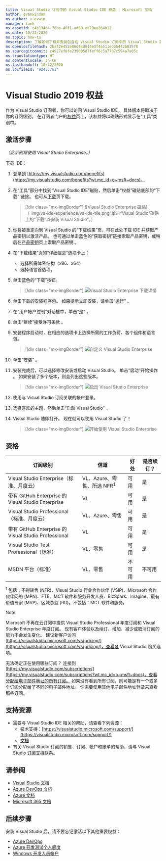 ```yaml
---
title: Visual Studio 订阅中的 Visual Studio IDE 权益 | Microsoft 文档
author: evanwindom
ms.author: v-evwin
manager: lank
ms.assetid: c4b13464-76be-40f1-ad60-ed79ee264b12
ms.date: 10/22/2020
ms.topic: how-to
description: 了解如何下载并安装包含在 Visual Studio 订阅中的 Visual Studio IDE。
ms.openlocfilehash: 2baf2e452e86d44d814e3f4a511ebb5442b83578
ms.sourcegitcommit: c4927ef8fe239005d7feff6c5a7707c594a7a05c
ms.translationtype: HT
ms.contentlocale: zh-CN
ms.lasthandoff: 10/22/2020
ms.locfileid: "92435763"
---
```

# <a name="the-visual-studio-2019-benefit"></a>Visual Studio 2019 权益

作为 Visual Studio 订阅者，你可以访问 Visual Studio IDE。  具体版本将取决于你的订阅级别。  在订阅者门户的[权益](https://my.visualstudio.com/benefits?wt.mc_id=o~msft~docs)页上，该权益将以磁贴形式显示在“工具”类别中。

## <a name="activation-steps"></a>激活步骤

*（此示例将使用 Visual Studio Enterprise。）*

下载 IDE：
1. 登录到 [https://my.visualstudio.com/benefits](https://my.visualstudio.com/benefits?wt.mc_id=o~msft~docs)。
2. 在“工具”部分中找到“Visual Studio IDE”磁贴，然后单击“权益”磁贴底部的“下载”  链接。  也可从[下载](https://my.visualstudio.com/downloads?wt.mc_id=o~msft~docs)页下载。
   > [!div class="mx-imgBorder"]
   > ![Visual Studio Enterprise 磁贴]（_img/vs-ide-experience/vs-ide-tile.png“单击“Visual Studio”磁贴上的“下载”以安装 Visual Studio”。）

3. 你将被重定向到 Visual Studio 的“下载结果”页，可在此处下载 IDE 并获取产品密钥以激活产品。 也可通过单击蓝色的“获取密钥”链接索取产品密钥，或稍后在[产品密钥](https://my.visualstudio.com/productkeys)页上索取产品密钥  。
4. 在“下载结果”页的“详细信息”选项卡上：
   - 选择所需体系结构（x86、x64）
   - 选择语言首选项。
5. 单击蓝色的“下载”按钮。
   > [!div class="mx-imgBorder"]
   > ![Visual Studio Enterprise 下载详情](_img/vs-ide-experience/vs-ide-download-details.png "单击“下载”按钮开始下载。")
6. 单击下载的安装程序包。  如果提示立即安装，请单击“运行”  。
7. 在“用户帐户控制”对话框中，单击“是”  。
8. 单击“继续”接受许可条款  。
9. 安装程序启动时，在相应的选项卡上选择所需的工作负荷、各个组件和语言包。
   > [!div class="mx-imgBorder"]
   > ![自定义 Visual Studio Enterprise](_img/vs-ide-experience/vs-ide-customize-install-cropped.png "针对工作负载和其他组件做出选择。")

10. 单击“安装”  。

11. 安装完成后，可以选择修改安装或启动 Visual Studio。  单击“启动”开始操作  。  如果安装了多个版本，则会列出这些版本。
    > [!div class="mx-imgBorder"]
    > ![启动 Visual Studio Enterprise](_img/vs-ide-experience/vs-ide-versions.png "单击“启动”以启动 Visual Studio。")

12. 使用与 Visual Studio 订阅关联的帐户登录。

13. 选择喜欢的主题，然后单击“启动 Visual Studio”  。

14. Visual Studio 随即打开。 现在就可以使用 Visual Studio 了！

    > [!div class="mx-imgBorder"]
    > ![开始使用 Visual Studio Enterprise](_img/vs-ide-experience/vs-ide-start-cropped.png "欢迎使用 Visual Studio！")


## <a name="eligibility"></a>资格

| 订阅级别                                                 |     信道                                            | 好处                                                          | 是否续订？    |
|--------------------------------------------------------------------|---------------------------------------------------------|------------------------------------------------------------------|---------------|
| Visual Studio Enterprise（标准、月度云）   | VL、Azure、零售、所选 NFR<sup>1</sup> | 可用       |  是          |
| 带有 GitHub Enterprise 的 Visual Studio Enterprise   | VL | 可用       |  是          |
| Visual Studio Professional（标准、月度云） | VL、Azure、零售                                       | 可用                                                            |  是          |
| 带有 GitHub Enterprise 的 Visual Studio Professional | VL   | 可用              |  是          |
| Visual Studio Test Professional（标准）                         | VL、零售                                              | 可用                                             |  是         |
| MSDN 平台（标准）                                          | VL、零售                                              | 不可用                                              |  不可用          |

<sup>1</sup>  包括：不得转售 (NFR)、Visual Studio 行业合作伙伴 (VSIP)、Microsoft 合作伙伴网络 (MPN)、FTE、MCT 软件和服务开发人员、BizSpark、Imagine、最有价值专家 (MVP)、区域总监 (RD)。不包括：MCT 软件和服务。

> [!NOTE]
> Microsoft 不再在云订阅中提供 Visual Studio Professional 年度订阅和 Visual Studio Enterprise 年度订阅。 现有客户体验以及续订、增加、减少或取消订阅的能力不会发生变化。 建议新客户访问 [https://visualstudio.microsoft.com/vs/pricing/](https://visualstudio.microsoft.com/vs/pricing/)，查看各 Visual Studio 购买选项。

无法确定正在使用哪些订阅？  连接到 [https://my.visualstudio.com/subscriptions](https://my.visualstudio.com/subscriptions?wt.mc_id=o~msft~docs)，查看分配给电子邮件地址的所有订阅。 如果没有看到所有订阅，则可能是有一个或多个订阅分配给了不同的电子邮件地址。  你需要使用其他电子邮件地址登录来查看那些订阅。

## <a name="support-resources"></a>支持资源
- 需要与 Visual Studio IDE 相关的帮助，请查看下列资源：
  - 技术支持：[https://visualstudio.microsoft.com/support/](https://visualstudio.microsoft.com/support/)
  - [文档](/visualstudio/)
- 有关 Visual Studio 订阅的销售、订阅、帐户和账单的帮助，请与 Visual Studio [订阅支持](https://visualstudio.microsoft.com/subscriptions/support/)联系。

## <a name="see-also"></a>请参阅
- [Visual Studio 文档](/visualstudio/)
- [Azure DevOps 文档](/azure/devops/)
- [Azure 文档](/azure/)
- [Microsoft 365 文档](/microsoft-365/)

## <a name="next-steps"></a>后续步骤
安装 Visual Studio 后，请不要忘记激活以下其他重要权益：
- [Azure DevOps](vs-azure-devops.md)
- [Azure 开发测试个人额度](vs-azure.md)
- [Windows 开发人员帐户](vs-windows-dev.md)